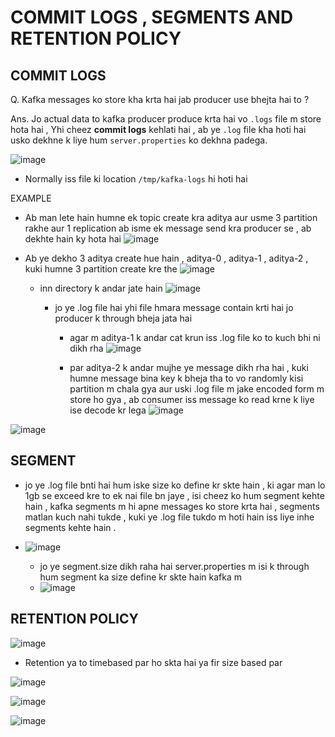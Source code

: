 # COMMIT LOGS , SEGMENTS AND RETENTION POLICY

## COMMIT LOGS

Q. Kafka messages ko store kha krta hai jab producer use bhejta hai to ? 

Ans. Jo actual data to kafka producer produce krta hai vo `.logs` file m store hota hai , Yhi cheez **commit logs** kehlati hai , ab ye `.log` file kha hoti hai usko dekhne k liye hum `server.properties` ko dekhna padega. 

   ![image](https://github.com/user-attachments/assets/be447c1b-c14d-4244-aab6-1ef9bfd7d1e9)

   -  Normally iss file ki location `/tmp/kafka-logs` hi hoti hai


   EXAMPLE
   
   - Ab man lete hain humne ek topic create kra aditya aur usme 3 partition rakhe aur 1 replication ab isme ek message send kra producer se , ab dekhte hain ky hota hai 
   ![image](https://github.com/user-attachments/assets/e2f0763d-628c-4947-8a2a-1b360662c760)

  - Ab ye dekho 3 aditya create hue hain , aditya-0 , aditya-1 , aditya-2 , kuki humne 3 partition create kre the
    ![image](https://github.com/user-attachments/assets/0e7773fa-faf9-4802-a1cf-2a76df3624a4)

    - inn directory k andar jate hain
      ![image](https://github.com/user-attachments/assets/a10984bb-4a5a-444e-a654-9703e78e9fa1)

      -  jo ye .log file hai yhi file hmara message contain krti hai jo producer k through bheja jata hai

         - agar m aditya-1 k andar cat krun iss .log file ko to kuch bhi ni dikh rha
           ![image](https://github.com/user-attachments/assets/0139e60e-91b8-4dd8-82c7-64461615b3ad)

         - par aditya-2 k andar mujhe ye message dikh rha hai , kuki humne message bina key k bheja tha to vo randomly kisi partition m chala gya aur uski .log file m jake encoded form m store ho gya , ab consumer iss message ko read krne k liye ise decode kr lega
           ![image](https://github.com/user-attachments/assets/2c861a33-89ec-4f6b-adf7-c226d1a0f5d2)


![image](https://github.com/user-attachments/assets/d202ce4c-c1bf-4c83-b67e-cc67b3339deb)



## SEGMENT

- jo ye .log file bnti hai hum iske size ko define kr skte hain , ki agar man lo 1gb se exceed kre to ek nai  file bn jaye , isi cheez ko hum segment kehte hain , kafka segments m hi apne messages ko store krta hai , segments matlan kuch nahi tukde , kuki ye .log file tukdo m hoti hain iss liye inhe segments kehte hain .

- ![image](https://github.com/user-attachments/assets/f2d1741a-6665-4ba2-9d9c-86f6c561f94e)

  - jo ye segment.size dikh raha hai server.properties m isi k through hum segment ka size define kr skte hain kafka m
  - ![image](https://github.com/user-attachments/assets/2df14848-797b-4e60-8810-32ec077fe3d5)
 


## RETENTION POLICY

   ![image](https://github.com/user-attachments/assets/e0e488db-6d7a-47d0-a916-5a19192dab39)

   - Retention ya to timebased par ho skta hai ya fir size based par

   ![image](https://github.com/user-attachments/assets/85cf4b65-d593-4066-8bc6-39ae8abb6d8d)

   ![image](https://github.com/user-attachments/assets/e6696b7e-dade-44cc-a7b4-f9b46234258a)

   ![image](https://github.com/user-attachments/assets/b41d491a-1b3d-404b-a2a7-b3b3981de7b7)


   










